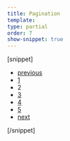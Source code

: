 ```yaml
---
title: Pagination
template:
type: partial
order: 7
show-snippet: true
---
```

[snippet]
<ul class="paginate">
    <li><a class="nude" href="#">previous</a></li>
    <li><a href="#">1</a></li>
    <li class="current">2</li>
    <li><a href="#">3</a></li>
    <li><a href="#">4</a></li>
    <li><a href="#">5</a></li>
    <li><a class="nude" href="#">next</a></li>
</ul>
[/snippet]